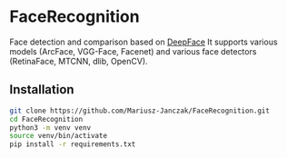 # FaceRecognition

Face detection and comparison based on [DeepFace](https://github.com/serengil/deepface)
It supports various models (ArcFace, VGG-Face, Facenet) and various face detectors (RetinaFace, MTCNN, dlib, OpenCV).

## Installation

```bash
git clone https://github.com/Mariusz-Janczak/FaceRecognition.git
cd FaceRecognition
python3 -m venv venv
source venv/bin/activate
pip install -r requirements.txt
```
